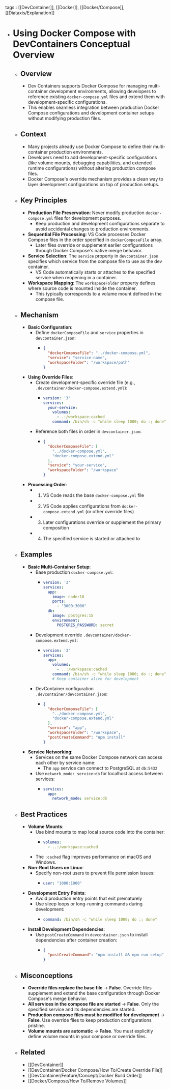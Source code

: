 tags:: [[DevContainer]], [[Docker]], [[Docker/Compose]], [[Diataxis/Explanation]]

- # Using Docker Compose with DevContainers Conceptual Overview
	- ## Overview
		- Dev Containers supports Docker Compose for managing multi-container development environments, allowing developers to reference existing `docker-compose.yml` files and extend them with development-specific configurations.
		- This enables seamless integration between production Docker Compose configurations and development container setups without modifying production files.
	- ## Context
		- Many projects already use Docker Compose to define their multi-container production environments.
		- Developers need to add development-specific configurations (like volume mounts, debugging capabilities, and extended runtime configurations) without altering production compose files.
		- Docker Compose's override mechanism provides a clean way to layer development configurations on top of production setups.
	- ## Key Principles
		- **Production File Preservation**: Never modify production `docker-compose.yml` files for development purposes.
			- Keep production and development configurations separate to avoid accidental changes to production environments.
		- **Sequential File Processing**: VS Code processes Docker Compose files in the order specified in `dockerComposeFile` array.
			- Later files override or supplement earlier configurations through Docker Compose's native merge behavior.
		- **Service Selection**: The `service` property in `devcontainer.json` specifies which service from the compose file to use as the dev container.
			- VS Code automatically starts or attaches to the specified service when reopening in a container.
		- **Workspace Mapping**: The `workspaceFolder` property defines where source code is mounted inside the container.
			- This typically corresponds to a volume mount defined in the compose file.
	- ## Mechanism
		- **Basic Configuration**:
			- Define `dockerComposeFile` and `service` properties in `devcontainer.json`:
				- ~~~json
				  {
				    "dockerComposeFile": "../docker-compose.yml",
				    "service": "service-name",
				    "workspaceFolder": "/workspace/path"
				  }
				  ~~~
		- **Using Override Files**:
			- Create development-specific override file (e.g., `.devcontainer/docker-compose.extend.yml`):
				- ~~~yaml
				  version: '3'
				  services:
				    your-service:
				      volumes:
				        - .:/workspace:cached
				      command: /bin/sh -c "while sleep 1000; do :; done"
				  ~~~
			- Reference both files in order in `devcontainer.json`:
				- ~~~json
				  {
				    "dockerComposeFile": [
				      "../docker-compose.yml",
				      "docker-compose.extend.yml"
				    ],
				    "service": "your-service",
				    "workspaceFolder": "/workspace"
				  }
				  ~~~
		- **Processing Order**:
			- 1. VS Code reads the base `docker-compose.yml` file
			- 2. VS Code applies configurations from `docker-compose.extend.yml` (or other override files)
			- 3. Later configurations override or supplement the primary composition
			- 4. The specified service is started or attached to
	- ## Examples
		- **Basic Multi-Container Setup**:
			- Base production `docker-compose.yml`:
				- ~~~yaml
				  version: '3'
				  services:
				    app:
				      image: node:18
				      ports:
				        - "3000:3000"
				    db:
				      image: postgres:15
				      environment:
				        POSTGRES_PASSWORD: secret
				  ~~~
			- Development override `.devcontainer/docker-compose.extend.yml`:
				- ~~~yaml
				  version: '3'
				  services:
				    app:
				      volumes:
				        - ..:/workspace:cached
				      command: /bin/sh -c "while sleep 1000; do :; done"
				      # Keep container alive for development
				  ~~~
			- DevContainer configuration `.devcontainer/devcontainer.json`:
				- ~~~json
				  {
				    "dockerComposeFile": [
				      "../docker-compose.yml",
				      "docker-compose.extend.yml"
				    ],
				    "service": "app",
				    "workspaceFolder": "/workspace",
				    "postCreateCommand": "npm install"
				  }
				  ~~~
		- **Service Networking**:
			- Services on the same Docker Compose network can access each other by service name:
				- The `app` service can connect to PostgreSQL at `db:5432`
			- Use `network_mode: service:db` for localhost access between services:
				- ~~~yaml
				  services:
				    app:
				      network_mode: service:db
				  ~~~
	- ## Best Practices
		- **Volume Mounts**:
			- Use bind mounts to map local source code into the container:
				- ~~~yaml
				  volumes:
				    - ..:/workspace:cached
				  ~~~
			- The `:cached` flag improves performance on macOS and Windows.
		- **Non-Root Users on Linux**:
			- Specify non-root users to prevent file permission issues:
				- ~~~yaml
				  user: "1000:1000"
				  ~~~
		- **Development Entry Points**:
			- Avoid production entry points that exit prematurely
			- Use sleep loops or long-running commands during development:
				- ~~~yaml
				  command: /bin/sh -c "while sleep 1000; do :; done"
				  ~~~
		- **Install Development Dependencies**:
			- Use `postCreateCommand` in `devcontainer.json` to install dependencies after container creation:
				- ~~~json
				  {
				    "postCreateCommand": "npm install && npm run setup"
				  }
				  ~~~
	- ## Misconceptions
		- **Override files replace the base file** → **False**. Override files supplement and extend the base configuration through Docker Compose's merge behavior.
		- **All services in the compose file are started** → **False**. Only the specified service and its dependencies are started.
		- **Production compose files must be modified for development** → **False**. Use override files to keep production configurations pristine.
		- **Volume mounts are automatic** → **False**. You must explicitly define volume mounts in your compose or override files.
	- ## Related
		- [[DevContainer]]
		- [[DevContainer/Docker Compose/How To/Create Override File]]
		- [[DevContainer/Feature/Concept/Docker Build Order]]
		- [[Docker/Compose/How To/Remove Volumes]]
